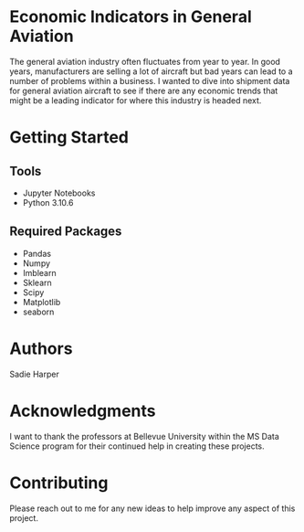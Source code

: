 # Economic Indicators in General Aviation
The general aviation industry often fluctuates from year to year. In good years, manufacturers are selling a lot of aircraft but bad years can lead to a number of problems within a business. I wanted to dive into shipment data for general aviation aircraft to see if there are any economic trends that might be a leading indicator for where this industry is headed next.
# Getting Started
## Tools
* Jupyter Notebooks
* Python 3.10.6
## Required Packages
*	Pandas
*	Numpy
*	Imblearn
*	Sklearn
*	Scipy
*	Matplotlib
*	seaborn
# Authors
Sadie Harper
# Acknowledgments
I want to thank the professors at Bellevue University within the MS Data Science program for their continued help in creating these projects.
# Contributing
Please reach out to me for any new ideas to help improve any aspect of this project.

